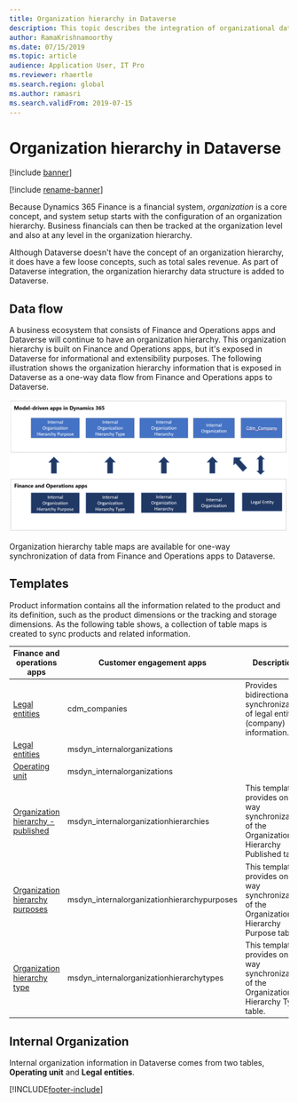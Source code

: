 ```yaml
---
title: Organization hierarchy in Dataverse
description: This topic describes the integration of organizational data between Finance and Operations apps and Dataverse.
author: RamaKrishnamoorthy 
ms.date: 07/15/2019
ms.topic: article
audience: Application User, IT Pro
ms.reviewer: rhaertle
ms.search.region: global
ms.author: ramasri
ms.search.validFrom: 2019-07-15
---
```


# Organization hierarchy in Dataverse

[!include [banner](../../includes/banner.md)]

[!include [rename-banner](~/includes/cc-data-platform-banner.md)]

Because Dynamics 365 Finance is a financial system, *organization* is a core concept, and system setup starts with the configuration of an organization hierarchy. Business financials can then be tracked at the organization level and also at any level in the organization hierarchy.

Although Dataverse doesn't have the concept of an organization hierarchy, it does have a few loose concepts, such as total sales revenue. As part of Dataverse integration, the organization hierarchy data structure is added to Dataverse.

## Data flow

A business ecosystem that consists of Finance and Operations apps and Dataverse will continue to have an organization hierarchy. This organization hierarchy is built on Finance and Operations apps, but it's exposed in Dataverse for informational and extensibility purposes. The following illustration shows the organization hierarchy information that is exposed in Dataverse as a one-way data flow from Finance and Operations apps to Dataverse.

![Architecture image](media/dual-write-data-flow.png)

Organization hierarchy table maps are available for one-way synchronization of data from Finance and Operations apps to Dataverse.

## Templates

Product information contains all the information related to the product and its definition, such as the product dimensions or the tracking and storage dimensions. As the following table shows, a collection of table maps is created to sync products and related information.

Finance and operations apps | Customer engagement apps     | Description
-----------------------|--------------------------------|---
[Legal entities](mapping-reference.md#102) | cdm_companies | Provides bidirectional synchronization of legal entity (company) information.
[Legal entities](mapping-reference.md#142) | msdyn_internalorganizations |
[Operating unit](mapping-reference.md#143) | msdyn_internalorganizations |
[Organization hierarchy - published](mapping-reference.md#139) | msdyn_internalorganizationhierarchies | This template provides one-way synchronization of the Organization Hierarchy Published table.
[Organization hierarchy purposes](mapping-reference.md#140) | msdyn_internalorganizationhierarchypurposes | This template provides one-way synchronization of the Organization Hierarchy Purpose table.
[Organization hierarchy type](mapping-reference.md#141) | msdyn_internalorganizationhierarchytypes | This template provides one-way synchronization of the Organization Hierarchy Type table.

## Internal Organization

Internal organization information in Dataverse comes from two tables, **Operating unit** and **Legal entities**.

[!INCLUDE[footer-include](../../../../includes/footer-banner.md)]
